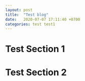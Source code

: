 ```yaml
---
layout: post
title:  "Test blog"
date:   2020-07-07 17:11:40 +0700
categories: test test1
---
```

# Test Section 1
# Test Section 2